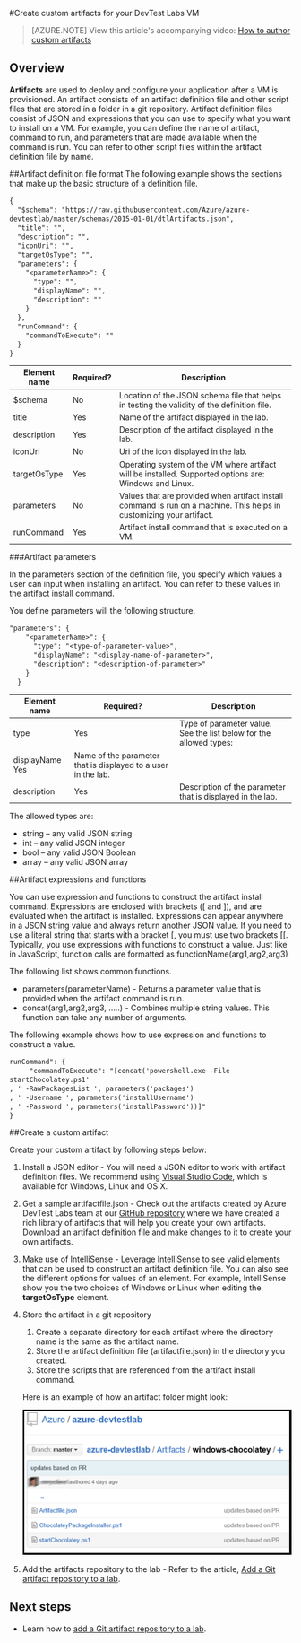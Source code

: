 <properties 
	pageTitle="Create custom artifacts for your DevTest Labs VM | Microsoft Azure"
	description="Learn how to author your own artifacts for use with DevTest Labs"
	services="devtest-lab,virtual-machines"
	documentationCenter="na"
	authors="tomarcher"
	manager="douge"
	editor=""/>

<tags
	ms.service="devtest-lab"
	ms.workload="na"
	ms.tgt_pltfrm="na"
	ms.devlang="na"
	ms.topic="article"
	ms.date="06/01/2016"
	ms.author="tarcher"/>

#Create custom artifacts for your DevTest Labs VM

> [AZURE.NOTE] View this article's accompanying video: [How to author custom artifacts](/documentation/videos/how-to-author-custom-artifacts) 

## Overview
**Artifacts** are used to deploy and configure your application after a VM is provisioned. An artifact consists of an artifact definition file and other script files that are stored in a folder in a git repository. Artifact definition files consist of JSON and expressions that you can use to specify what you want to install on a VM. For example, you can define the name of artifact, command to run, and parameters that are made available when the command is run. You can refer to other script files within the artifact definition file by name.

##Artifact definition file format
The following example shows the sections that make up the basic structure of a definition file.

	{
	  "$schema": "https://raw.githubusercontent.com/Azure/azure-devtestlab/master/schemas/2015-01-01/dtlArtifacts.json",
	  "title": "",
	  "description": "",
	  "iconUri": "",
	  "targetOsType": "",
	  "parameters": {
	    "<parameterName>": {
	      "type": "",
	      "displayName": "",
	      "description": ""
	    }
	  },
	  "runCommand": {
	    "commandToExecute": ""
	  }
	}

| Element name | Required? | Description
| ------------ | --------- | -----------
| $schema      | No        | Location of the JSON schema file that helps in testing the validity of the definition file.
| title        | Yes       | Name of the artifact displayed in the lab.
| description  | Yes 	   | Description of the artifact displayed in the lab.
| iconUri	   | No	       | Uri of the icon displayed in the lab.
| targetOsType | Yes       | Operating system of the VM where artifact will be installed. Supported options are: Windows and Linux.
| parameters   | No        | Values that are provided when artifact install command is run on a machine. This helps in customizing your artifact.
| runCommand   | Yes       | Artifact install command that is executed on a VM.

###Artifact parameters

In the parameters section of the definition file, you specify which values a user can input when installing an artifact. You can refer to these values in the artifact install command.

You define parameters will the following structure.

	"parameters": {
	    "<parameterName>": {
	      "type": "<type-of-parameter-value>",
	      "displayName": "<display-name-of-parameter>",
	      "description": "<description-of-parameter>"
	    }
	  }

| Element name | Required? | Description
| ------------ | --------- | -----------
| type         | Yes       | Type of parameter value. See the list below for the allowed types:
| displayName    Yes       | Name of the parameter that is displayed to a user in the lab.
| description  | Yes 	   | Description of the parameter that is displayed in the lab.

The allowed types are:

- string – any valid JSON string
- int – any valid JSON integer
- bool – any valid JSON Boolean
- array – any valid JSON array

##Artifact expressions and functions

You can use expression and functions to construct the artifact install command.
Expressions are enclosed with brackets ([ and ]), and are evaluated when the artifact is installed. Expressions can appear anywhere in a JSON string value and always return another JSON value. If you need to use a literal string that starts with a bracket [, you must use two brackets [[.
Typically, you use expressions with functions to construct a value. Just like in JavaScript, function calls are formatted as functionName(arg1,arg2,arg3)

The following list shows common functions.

- parameters(parameterName) - Returns a parameter value that is provided when the artifact command is run.
- concat(arg1,arg2,arg3, …..) - 	Combines multiple string values. This function can take any number of arguments.

The following example shows how to use expression and functions to construct a value.

	runCommand": {
	     "commandToExecute": "[concat('powershell.exe -File startChocolatey.ps1'
	, ' -RawPackagesList ', parameters('packages')
	, ' -Username ', parameters('installUsername')
	, ' -Password ', parameters('installPassword'))]"
	}

##Create a custom artifact

Create your custom artifact by following steps below:

1. Install a JSON editor - You will need a JSON editor to work with artifact definition files. We recommend using [Visual Studio Code](https://code.visualstudio.com/), which is available for Windows, Linux and OS X.

1. Get a sample artifactfile.json - Check out the artifacts created by Azure DevTest Labs team at our [GitHub repository](https://github.com/Azure/azure-devtestlab) where we have created a rich library of artifacts that will help you create your own artifacts. Download an artifact definition file and make changes to it to create your own artifacts.

1. Make use of IntelliSense - Leverage IntelliSense to see valid elements that can be used to construct an artifact definition file. You can also see the different options for values of an element. For example, IntelliSense show you the two choices of Windows or Linux when editing the **targetOsType** element.

1. Store the artifact in a git repository
	1. Create a separate directory for each artifact where the directory name is the same as the artifact name.
	1. Store the artifact definition file (artifactfile.json) in the directory you created.
	1. Store the scripts that are referenced from the artifact install command.

	Here is an example of how an artifact folder might look:

	![Artifact git repo example](./media/devtest-lab-artifact-author/git-repo.png)

1. Add the artifacts repository to the lab - Refer to the article, [Add a Git artifact repository to a lab](devtest-lab-add-artifact-repo.md).

## Next steps

- Learn how to [add a Git artifact repository to a lab](devtest-lab-add-artifact-repo.md).
